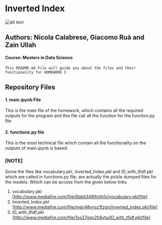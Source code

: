 
# Inverted Index
![alt text](https://images.squarespace-cdn.com/content/v1/521b03dfe4b090faa025337f/1431575334786-HMH47AMFY26R8XWIJ305/ke17ZwdGBToddI8pDm48kDLdy417ioW1XN8pVTRRcrV7gQa3H78H3Y0txjaiv_0fDoOvxcdMmMKkDsyUqMSsMWxHk725yiiHCCLfrh8O1z5QPOohDIaIeljMHgDF5CVlOqpeNLcJ80NK65_fV7S1Ucw9RPZaVNMwAiaCH5cUexlLh88IEecQmSwgsR20m9ERguvgCERZpXNZ8mcSs3tIUA/image-asset.jpeg)
## Authors: Nicola Calabrese, Giacomo Ruà and Zain Ullah
#### Course: Masters in Data Science
```
This README.md File will guide you about the files and their functionality for HOMEWORK 3 
```
## Repository Files

#### 1. main.ipynb File

This is the main file of the homework, which contains all the required outputs for the program and this file call all the function for the function.py file

#### 2. functions.py file

This is the most technical file which contain all the functionality on the outputs of main.ipynb is based.

### [NOTE]
Some the files like vocabulary.pkl, Inverted_Index.pkl and ID_with_tfidf.pkl which are called in functions.py file, are actually the pickle dumped files for the models.
Which can be access from the given below links

1. vocabulary.pkl [http://www.mediafire.com/file/6bbti349ifchh1v/vocabulary.pkl/file]
2. Inverted_Index.pkl [http://www.mediafire.com/file/mejr48vnsz1fzgn/Inverted_Index.pkl/file]
3. ID_with_tfidf.pkl [http://www.mediafire.com/file/1os27gqv2fdjytu/ID_with_tfidf.pkl/file]

